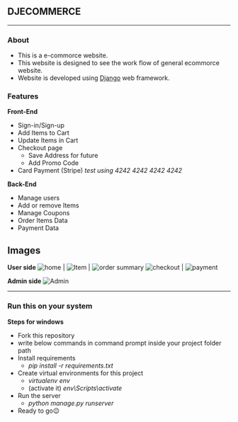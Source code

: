 ## DJECOMMERCE ##
- - - -


### About ###
* This is a e-commorce website.
* This website is designed to see the work flow of general ecommorce website.
* Website is developed using [Django](https://www.djangoproject.com/) web framework.


### Features ###

**Front-End**
* Sign-in/Sign-up
* Add Items to Cart
* Update Items in Cart
* Checkout page
    * Save Address for future
    * Add Promo Code
* Card Payment (Stripe) *test using 4242 4242 4242 4242*

**Back-End**
* Manage users
* Add or remove Items
* Manage Coupons
* Order Items Data
* Payment Data

## Images ##
**User side**
![home](/readme_images/dje_1.png/200x150 "home page")   |   ![Item](/readme_images/dje_2.png/200x150 "product")    |    ![order summary](/readme_images/dje_3.png/200x150 "order_summary")
![checkout](/readme_images/dje_4.png/200x150 "checkout")    |   ![payment](/readme_images/dje_5.png/200x150 "payment")

**Admin side**
![Admin](/readme_images/dje_6.png/200x150 "admin page")


- - - -

### Run this on your system ###
**Steps for windows**
- Fork this repository
- write below commands in command prompt inside your project folder path
- Install requirements
    - *pip install -r requirements.txt*
- Create virtual environments for this project
    - *virtualenv env*
    - (activate it) *env\Scripts\activate*
- Run the server
    - *python manage.py runserver*
- Ready to go😉







